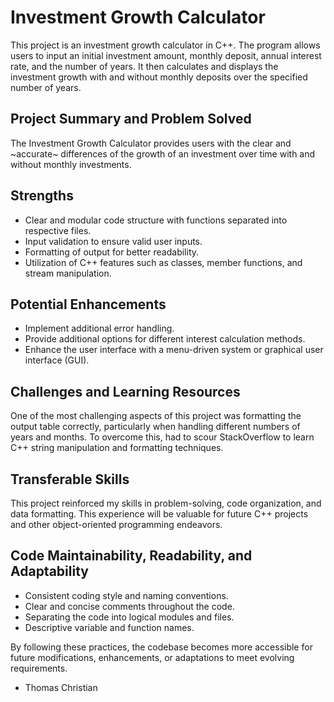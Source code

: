 # Investment Growth Calculator

This project is an investment growth calculator in C++. The program allows users to input an initial investment amount, monthly deposit, annual interest rate, and the number of years. It then calculates and displays the investment growth with and without monthly deposits over the specified number of years.

## Project Summary and Problem Solved
The Investment Growth Calculator provides users with the clear and ~accurate~ differences of the growth of an investment over time with and without monthly investments. 

## Strengths
- Clear and modular code structure with functions separated into respective files.
- Input validation to ensure valid user inputs.
- Formatting of output for better readability.
- Utilization of C++ features such as classes, member functions, and stream manipulation.

## Potential Enhancements
- Implement additional error handling.
- Provide additional options for different interest calculation methods.
- Enhance the user interface with a menu-driven system or graphical user interface (GUI).

## Challenges and Learning Resources
One of the most challenging aspects of this project was formatting the output table correctly, particularly when handling different numbers of years and months. To overcome this, had to scour StackOverflow to learn C++ string manipulation and formatting techniques.

## Transferable Skills
This project reinforced my skills in problem-solving, code organization, and data formatting. This experience will be valuable for future C++ projects and other object-oriented programming endeavors.

## Code Maintainability, Readability, and Adaptability

- Consistent coding style and naming conventions.
- Clear and concise comments throughout the code.
- Separating the code into logical modules and files.
- Descriptive variable and function names.

By following these practices, the codebase becomes more accessible for future modifications, enhancements, or adaptations to meet evolving requirements.

- Thomas Christian 
